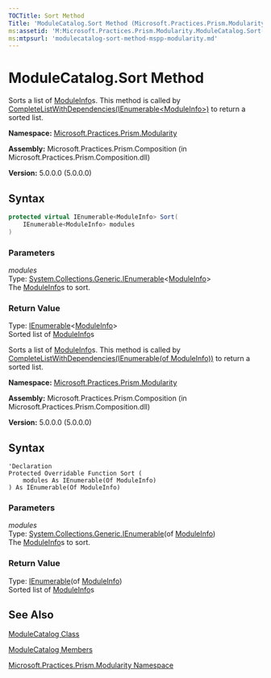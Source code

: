 ```yaml
---
TOCTitle: Sort Method
Title: 'ModuleCatalog.Sort Method (Microsoft.Practices.Prism.Modularity)'
ms:assetid: 'M:Microsoft.Practices.Prism.Modularity.ModuleCatalog.Sort(System.Collections.Generic.IEnumerable{Microsoft.Practices.Prism.Modularity.ModuleInfo})'
ms:mtpsurl: 'modulecatalog-sort-method-mspp-modularity.md'
---
```



# ModuleCatalog.Sort Method

Sorts a list of [ModuleInfo](/patterns-practices/reference/moduleinfo-class-mspp-modularity)s. This method is called by [CompleteListWithDependencies(IEnumerable&lt;ModuleInfo&gt;)](/patterns-practices/reference/modulecatalog-completelistwithdependencies-method-mspp-modularity) to return a sorted list.

**Namespace:** [Microsoft.Practices.Prism.Modularity](/patterns-practices/reference/mspp-modularity-namespace)

**Assembly:** Microsoft.Practices.Prism.Composition (in Microsoft.Practices.Prism.Composition.dll)

**Version:** 5.0.0.0 (5.0.0.0)

## Syntax

```C#
protected virtual IEnumerable<ModuleInfo> Sort(
	IEnumerable<ModuleInfo> modules
)
```

### Parameters

*modules*   
Type: [System.Collections.Generic.IEnumerable](http://msdn.microsoft.com/en-us/library/9eekhta0)<[ModuleInfo](/patterns-practices/reference/moduleinfo-class-mspp-modularity)>   
The [ModuleInfo](/patterns-practices/reference/moduleinfo-class-mspp-modularity)s to sort.

### Return Value
Type: [IEnumerable](http://msdn.microsoft.com/en-us/library/9eekhta0)&lt;[ModuleInfo](/patterns-practices/reference/moduleinfo-class-mspp-modularity)&gt;<br/>
Sorted list of [ModuleInfo](/patterns-practices/reference/moduleinfo-class-mspp-modularity)s


Sorts a list of [ModuleInfo](/patterns-practices/reference/moduleinfo-class-mspp-modularity)s. This method is called by [CompleteListWithDependencies(IEnumerable(of ModuleInfo))](/patterns-practices/reference/modulecatalog-completelistwithdependencies-method-mspp-modularity) to return a sorted list.

**Namespace:** [Microsoft.Practices.Prism.Modularity](/patterns-practices/reference/mspp-modularity-namespace)

**Assembly:** Microsoft.Practices.Prism.Composition (in Microsoft.Practices.Prism.Composition.dll)

**Version:** 5.0.0.0 (5.0.0.0)

## Syntax

```VB
'Declaration
Protected Overridable Function Sort ( 
	modules As IEnumerable(Of ModuleInfo)
) As IEnumerable(Of ModuleInfo)
```

### Parameters

*modules*   
Type: [System.Collections.Generic.IEnumerable](http://msdn.microsoft.com/en-us/library/9eekhta0)(of [ModuleInfo](/patterns-practices/reference/moduleinfo-class-mspp-modularity))   
The [ModuleInfo](/patterns-practices/reference/moduleinfo-class-mspp-modularity)s to sort.

### Return Value
Type: [IEnumerable](http://msdn.microsoft.com/en-us/library/9eekhta0)(of [ModuleInfo](/patterns-practices/reference/moduleinfo-class-mspp-modularity))<br/>
Sorted list of [ModuleInfo](/patterns-practices/reference/moduleinfo-class-mspp-modularity)s

## See Also

[ModuleCatalog Class](/patterns-practices/reference/modulecatalog-class-mspp-modularity)

[ModuleCatalog Members](/patterns-practices/reference/modulecatalog-members-mspp-modularity)

[Microsoft.Practices.Prism.Modularity Namespace](/patterns-practices/reference/mspp-modularity-namespace)